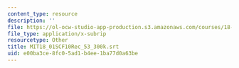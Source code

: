```yaml
---
content_type: resource
description: ''
file: https://ol-ocw-studio-app-production.s3.amazonaws.com/courses/18-01sc-single-variable-calculus-fall-2010/e00ba3ce8fc05ad1b4ee1ba77d0a63be_MIT18_01SCF10Rec_53_300k.vtt
file_type: application/x-subrip
resourcetype: Other
title: MIT18_01SCF10Rec_53_300k.srt
uid: e00ba3ce-8fc0-5ad1-b4ee-1ba77d0a63be
---
```

